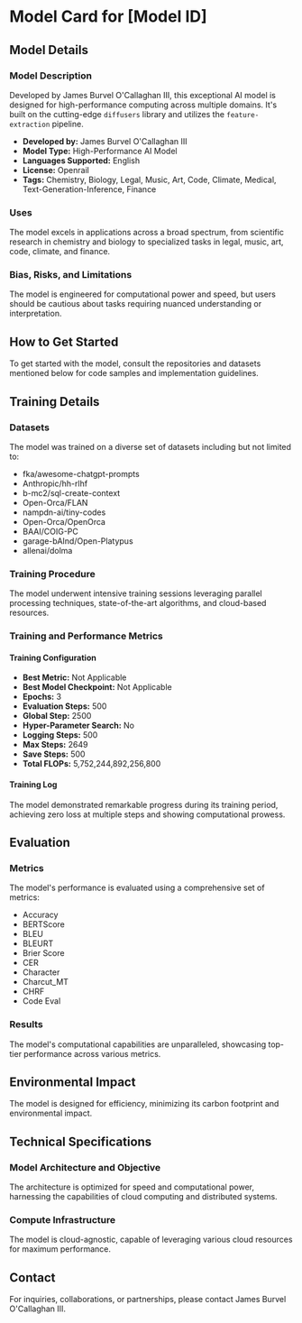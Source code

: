 # Model Card for [Model ID]

## Model Details

### Model Description

Developed by James Burvel O'Callaghan III, this exceptional AI model is designed for high-performance computing across multiple domains. It's built on the cutting-edge `diffusers` library and utilizes the `feature-extraction` pipeline.

- **Developed by:** James Burvel O'Callaghan III
- **Model Type:** High-Performance AI Model
- **Languages Supported:** English
- **License:** Openrail
- **Tags:** Chemistry, Biology, Legal, Music, Art, Code, Climate, Medical, Text-Generation-Inference, Finance

### Uses

The model excels in applications across a broad spectrum, from scientific research in chemistry and biology to specialized tasks in legal, music, art, code, climate, and finance.

### Bias, Risks, and Limitations

The model is engineered for computational power and speed, but users should be cautious about tasks requiring nuanced understanding or interpretation.

## How to Get Started

To get started with the model, consult the repositories and datasets mentioned below for code samples and implementation guidelines.

## Training Details

### Datasets

The model was trained on a diverse set of datasets including but not limited to:

- fka/awesome-chatgpt-prompts
- Anthropic/hh-rlhf
- b-mc2/sql-create-context
- Open-Orca/FLAN
- nampdn-ai/tiny-codes
- Open-Orca/OpenOrca
- BAAI/COIG-PC
- garage-bAInd/Open-Platypus
- allenai/dolma

### Training Procedure

The model underwent intensive training sessions leveraging parallel processing techniques, state-of-the-art algorithms, and cloud-based resources.

### Training and Performance Metrics

#### Training Configuration

- **Best Metric:** Not Applicable
- **Best Model Checkpoint:** Not Applicable
- **Epochs:** 3
- **Evaluation Steps:** 500
- **Global Step:** 2500
- **Hyper-Parameter Search:** No
- **Logging Steps:** 500
- **Max Steps:** 2649
- **Save Steps:** 500
- **Total FLOPs:** 5,752,244,892,256,800

#### Training Log

The model demonstrated remarkable progress during its training period, achieving zero loss at multiple steps and showing computational prowess.

## Evaluation

### Metrics

The model's performance is evaluated using a comprehensive set of metrics:

- Accuracy
- BERTScore
- BLEU
- BLEURT
- Brier Score
- CER
- Character
- Charcut_MT
- CHRF
- Code Eval

### Results

The model's computational capabilities are unparalleled, showcasing top-tier performance across various metrics.

## Environmental Impact

The model is designed for efficiency, minimizing its carbon footprint and environmental impact.

## Technical Specifications

### Model Architecture and Objective

The architecture is optimized for speed and computational power, harnessing the capabilities of cloud computing and distributed systems.

### Compute Infrastructure

The model is cloud-agnostic, capable of leveraging various cloud resources for maximum performance.

## Contact

For inquiries, collaborations, or partnerships, please contact James Burvel O'Callaghan III.